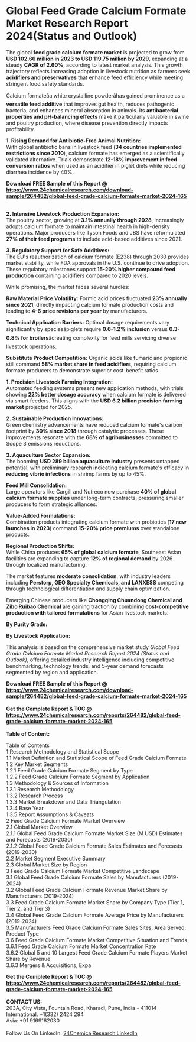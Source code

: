<h1>Global Feed Grade Calcium Formate Market Research Report 2024(Status and Outlook)</h1><p>The global <strong>feed grade calcium formate market</strong> is projected to grow from <strong>USD 102.66 million in 2023 to USD 119.75 million by 2029</strong>, expanding at a steady <strong>CAGR of 2.60%</strong>, according to latest market analysis. This growth trajectory reflects increasing adoption in livestock nutrition as farmers seek <strong>acidifiers and preservatives</strong> that enhance feed efficiency while meeting stringent food safety standards.</p><p>Calcium formateâa white crystalline powderâhas gained prominence as a <strong>versatile feed additive</strong> that improves gut health, reduces pathogenic bacteria, and enhances mineral absorption in animals. Its <strong>antibacterial properties and pH-balancing effects</strong> make it particularly valuable in swine and poultry production, where disease prevention directly impacts profitability.</p><p><strong>1. Rising Demand for Antibiotic-Free Animal Nutrition:</strong><br>
With global antibiotic bans in livestock feed (<strong>34 countries implemented restrictions since 2010</strong>), calcium formate has emerged as a scientifically validated alternative. Trials demonstrate <strong>12-18% improvement in feed conversion ratios</strong> when used as an acidifier in piglet diets while reducing diarrhea incidence by 40%.</p><div><b>Download FREE Sample of this Report @ 
            <a href="https://www.24chemicalresearch.com/download-sample/264482/global-feed-grade-calcium-formate-market-2024-165">
            https://www.24chemicalresearch.com/download-sample/264482/global-feed-grade-calcium-formate-market-2024-165</a></b></div><br><p><strong>2. Intensive Livestock Production Expansion:</strong><br>
The poultry sector, growing at <strong>3.1% annually through 2028</strong>, increasingly adopts calcium formate to maintain intestinal health in high-density operations. Major producers like Tyson Foods and JBS have reformulated <strong>27% of their feed programs</strong> to include acid-based additives since 2021.</p><p><strong>3. Regulatory Support for Safe Additives:</strong><br>
The EU's reauthorization of calcium formate (E238) through 2030 provides market stability, while FDA approvals in the U.S. continue to drive adoption. These regulatory milestones support <strong>15-20% higher compound feed production</strong> containing acidifiers compared to 2020 levels.</p><p>While promising, the market faces several hurdles:</p><p><strong>Raw Material Price Volatility:</strong> Formic acid prices fluctuated <strong>23% annually since 2021</strong>, directly impacting calcium formate production costs and leading to <strong>4-6 price revisions per year</strong> by manufacturers.</p><p><strong>Technical Application Barriers:</strong> Optimal dosage requirements vary significantly by speciesâpiglets require <strong>0.6-1.2% inclusion</strong> versus <strong>0.3-0.8% for broilers</strong>âcreating complexity for feed mills servicing diverse livestock operations.</p><p><strong>Substitute Product Competition:</strong> Organic acids like fumaric and propionic still command <strong>58% market share in feed acidifiers</strong>, requiring calcium formate producers to demonstrate superior cost-benefit ratios.</p><p><strong>1. Precision Livestock Farming Integration:</strong><br>
Automated feeding systems present new application methods, with trials showing <strong>22% better dosage accuracy</strong> when calcium formate is delivered via smart feeders. This aligns with the <strong>USD 6.2 billion precision farming market</strong> projected for 2025.</p><p><strong>2. Sustainable Production Innovations:</strong><br>
Green chemistry advancements have reduced calcium formate's carbon footprint by <strong>30% since 2018</strong> through catalytic processes. These improvements resonate with the <strong>68% of agribusinesses</strong> committed to Scope 3 emissions reductions.</p><p><strong>3. Aquaculture Sector Expansion:</strong><br>
The booming <strong>USD 289 billion aquaculture industry</strong> presents untapped potential, with preliminary research indicating calcium formate's efficacy in <strong>reducing vibrio infections</strong> in shrimp farms by up to 45%.</p><p><strong>Feed Mill Consolidation:</strong><br>
	Large operators like Cargill and Nutreco now purchase <strong>40% of global calcium formate supplies</strong> under long-term contracts, pressuring smaller producers to form strategic alliances.</p><p><strong>Value-Added Formulations:</strong><br>
	Combination products integrating calcium formate with probiotics (<strong>17 new launches in 2023</strong>) command <strong>15-20% price premiums</strong> over standalone products.</p><p><strong>Regional Production Shifts:</strong><br>
	While China produces <strong>65% of global calcium formate</strong>, Southeast Asian facilities are expanding to capture <strong>12% of regional demand</strong> by 2026 through localized manufacturing.</p><p>The market features <strong>moderate consolidation</strong>, with industry leaders including <strong>Perstorp, GEO Specialty Chemicals, and LANXESS</strong> competing through technological differentiation and supply chain optimization.</p><p>Emerging Chinese producers like <strong>Chongqing Chuandong Chemical and Zibo Ruibao Chemical</strong> are gaining traction by combining <strong>cost-competitive production with tailored formulations</strong> for Asian livestock markets.</p><p><strong>By Purity Grade:</strong></p><p><strong>By Livestock Application:</strong></p><p>This analysis is based on the comprehensive market study <em>Global Feed Grade Calcium Formate Market Research Report 2024 (Status and Outlook)</em>, offering detailed industry intelligence including competitive benchmarking, technology trends, and 5-year demand forecasts segmented by region and application.</p><div><b>Download FREE Sample of this Report @ 
            <a href="https://www.24chemicalresearch.com/download-sample/264482/global-feed-grade-calcium-formate-market-2024-165">
            https://www.24chemicalresearch.com/download-sample/264482/global-feed-grade-calcium-formate-market-2024-165</a></b></div><br><div><b>Get the Complete Report & TOC @ 
            <a href="https://www.24chemicalresearch.com/reports/264482/global-feed-grade-calcium-formate-market-2024-165">
            https://www.24chemicalresearch.com/reports/264482/global-feed-grade-calcium-formate-market-2024-165</a></b></div><br>
            <b>Table of Content:</b><p>Table of Contents<br />
1 Research Methodology and Statistical Scope<br />
1.1 Market Definition and Statistical Scope of Feed Grade Calcium Formate<br />
1.2 Key Market Segments<br />
1.2.1 Feed Grade Calcium Formate Segment by Type<br />
1.2.2 Feed Grade Calcium Formate Segment by Application<br />
1.3 Methodology & Sources of Information<br />
1.3.1 Research Methodology<br />
1.3.2 Research Process<br />
1.3.3 Market Breakdown and Data Triangulation<br />
1.3.4 Base Year<br />
1.3.5 Report Assumptions & Caveats<br />
2 Feed Grade Calcium Formate Market Overview<br />
2.1 Global Market Overview<br />
2.1.1 Global Feed Grade Calcium Formate Market Size (M USD) Estimates and Forecasts (2019-2030)<br />
2.1.2 Global Feed Grade Calcium Formate Sales Estimates and Forecasts (2019-2030)<br />
2.2 Market Segment Executive Summary<br />
2.3 Global Market Size by Region<br />
3 Feed Grade Calcium Formate Market Competitive Landscape<br />
3.1 Global Feed Grade Calcium Formate Sales by Manufacturers (2019-2024)<br />
3.2 Global Feed Grade Calcium Formate Revenue Market Share by Manufacturers (2019-2024)<br />
3.3 Feed Grade Calcium Formate Market Share by Company Type (Tier 1, Tier 2, and Tier 3)<br />
3.4 Global Feed Grade Calcium Formate Average Price by Manufacturers (2019-2024)<br />
3.5 Manufacturers Feed Grade Calcium Formate Sales Sites, Area Served, Product Type<br />
3.6 Feed Grade Calcium Formate Market Competitive Situation and Trends<br />
3.6.1 Feed Grade Calcium Formate Market Concentration Rate<br />
3.6.2 Global 5 and 10 Largest Feed Grade Calcium Formate Players Market Share by Revenue<br />
3.6.3 Mergers & Acquisitions, Expa</p><div><b>Get the Complete Report & TOC @ 
            <a href="https://www.24chemicalresearch.com/reports/264482/global-feed-grade-calcium-formate-market-2024-165">
            https://www.24chemicalresearch.com/reports/264482/global-feed-grade-calcium-formate-market-2024-165</a></b></div><br><b>CONTACT US:</b><br>
            203A, City Vista, Fountain Road, Kharadi, Pune, India - 411014<br>
            International: +1(332) 2424 294<br>
            Asia: +91 9169162030 <br><br>
            Follow Us On LinkedIn: <a href="https://www.linkedin.com/company/24chemicalresearch/">24ChemicalResearch LinkedIn</a>